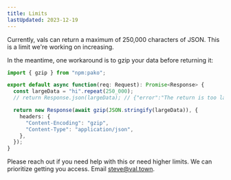 ```yaml
---
title: Limits
lastUpdated: 2023-12-19
---
```



Currently, vals can return a maximum of 250,000 characters of JSON. This is a limit we're working on increasing.

In the meantime, one workaround is to gzip your data before returning it:

```ts val
import { gzip } from "npm:pako";

export default async function(req: Request): Promise<Response> {
  const largeData = "hi".repeat(250_000);
  // return Response.json(largeData); // {"error":"The return is too large to process"}

  return new Response(await gzip(JSON.stringify(largeData)), {
    headers: {
      "Content-Encoding": "gzip",
      "Content-Type": "application/json",
    },
  });
}
```

Please reach out if you need help with this or need higher limits. We can prioritize getting you access. Email steve@val.town.
